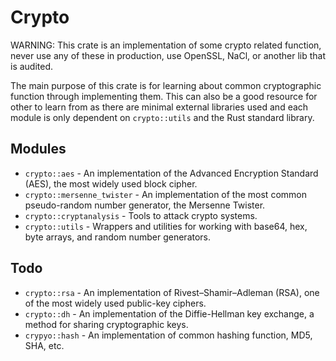 # Crypto

WARNING: This crate is an implementation of some crypto related function, never use any of these in
production, use OpenSSL, NaCl, or another lib that is audited.

The main purpose of this crate is for learning about common cryptographic function through implementing them. This can
also be a good resource for other to learn from as there are minimal external libraries used and each module is only
dependent on `crypto::utils` and the Rust standard library.

## Modules

* `crypto::aes` - An implementation of the Advanced Encryption Standard (AES), the most widely used block cipher.
* `crypto::mersenne_twister` - An implementation of the most common pseudo-random number generator, the Mersenne Twister.
* `crypto::cryptanalysis` - Tools to attack crypto systems.
* `crypto::utils` - Wrappers and utilities for working with base64, hex, byte arrays, and random number generators.

## Todo

* `crypto::rsa` - An implementation of Rivest–Shamir–Adleman (RSA), one of the most widely used public-key ciphers.
* `crypto::dh` - An implementation of the Diffie-Hellman key exchange, a method for sharing cryptographic keys.
* `crypyo::hash` - An implementation of common hashing function, MD5, SHA, etc.